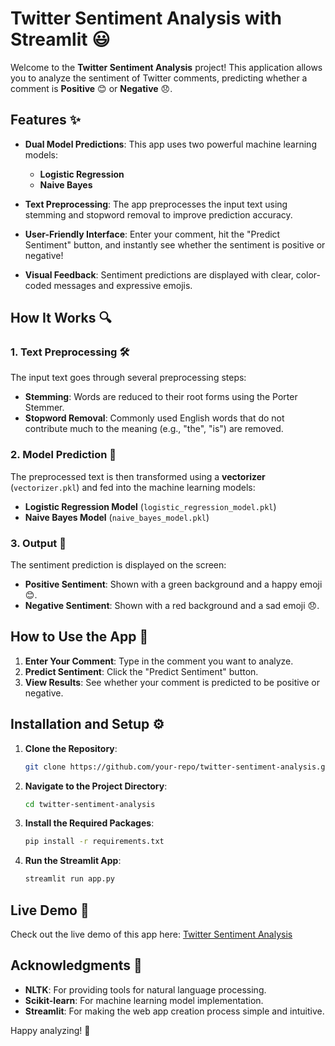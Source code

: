 # Twitter Sentiment Analysis with Streamlit 😃

Welcome to the **Twitter Sentiment Analysis** project! This application allows you to analyze the sentiment of Twitter comments, predicting whether a comment is **Positive** 😊 or **Negative** 😞.

## Features ✨

- **Dual Model Predictions**: This app uses two powerful machine learning models:
  - **Logistic Regression**
  - **Naive Bayes**
  
- **Text Preprocessing**: The app preprocesses the input text using stemming and stopword removal to improve prediction accuracy.

- **User-Friendly Interface**: Enter your comment, hit the "Predict Sentiment" button, and instantly see whether the sentiment is positive or negative!

- **Visual Feedback**: Sentiment predictions are displayed with clear, color-coded messages and expressive emojis.

## How It Works 🔍

### 1. Text Preprocessing 🛠️
The input text goes through several preprocessing steps:
- **Stemming**: Words are reduced to their root forms using the Porter Stemmer.
- **Stopword Removal**: Commonly used English words that do not contribute much to the meaning (e.g., "the", "is") are removed.

### 2. Model Prediction 🤖
The preprocessed text is then transformed using a **vectorizer** (`vectorizer.pkl`) and fed into the machine learning models:
- **Logistic Regression Model** (`logistic_regression_model.pkl`)
- **Naive Bayes Model** (`naive_bayes_model.pkl`)

### 3. Output 🎯
The sentiment prediction is displayed on the screen:
- **Positive Sentiment**: Shown with a green background and a happy emoji 😊.
- **Negative Sentiment**: Shown with a red background and a sad emoji 😞.

## How to Use the App 📝

1. **Enter Your Comment**: Type in the comment you want to analyze.
2. **Predict Sentiment**: Click the "Predict Sentiment" button.
3. **View Results**: See whether your comment is predicted to be positive or negative.

## Installation and Setup ⚙️

1. **Clone the Repository**:
    ```bash
    git clone https://github.com/your-repo/twitter-sentiment-analysis.git
    ```
2. **Navigate to the Project Directory**:
    ```bash
    cd twitter-sentiment-analysis
    ```
3. **Install the Required Packages**:
    ```bash
    pip install -r requirements.txt
    ```
4. **Run the Streamlit App**:
    ```bash
    streamlit run app.py
    ```

## Live Demo 🚀

Check out the live demo of this app here: [Twitter Sentiment Analysis](https://sentiment-analysis-23.streamlit.app/)

## Acknowledgments 🙌

- **NLTK**: For providing tools for natural language processing.
- **Scikit-learn**: For machine learning model implementation.
- **Streamlit**: For making the web app creation process simple and intuitive.

Happy analyzing! 🎉
